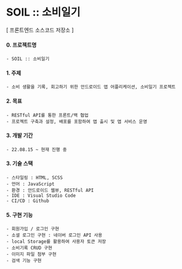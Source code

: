 # SOIL :: 소비일기
[ 프론트엔드 소스코드 저장소 ]
  
#### 0. 프로젝트명
```
- SOIL :: 소비일기
```

#### 1. 주제
```
- 소비 생활을 기록, 회고하기 위한 안드로이드 앱 어플리케이션, 소비일기 프로젝트
```
#### 2. 목표
```
- RESTful API를 통한 프론트/백 협업
- 프로젝트 구축과 설정, 배포를 포함하여 앱 출시 및 앱 서비스 운영
```

#### 3. 개발 기간

```
- 22.08.15 ~ 현재 진행 중
```

#### 3. 기술 스택

```
- 스타일링 : HTML, SCSS
- 언어 : JavaScript
- 환경 : 안드로이드 웹뷰, RESTful API
- IDE : Visual Studio Code
- CI/CD : Github
```

#### 5. 구현 기능

```
- 회원가입 / 로그인 구현
- 소셜 로그인 구현 : 네이버 로그인 API 사용
- local Storage를 활용하여 사용자 토큰 저장
- 소비기록 CRUD 구현
- 이미지 파일 첨부 구현
- 검색 기능 구현
```
